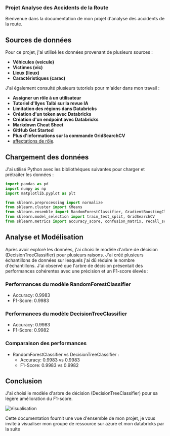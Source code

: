 ### Projet Analyse des Accidents de la Route

Bienvenue dans la documentation de mon projet d'analyse des accidents de la route.

## Sources de données

Pour ce projet, j'ai utilisé les données provenant de plusieurs sources :

- **Véhicules (veicule)**
- **Victimes (vic)**
- **Lieux (lieux)**
- **Caractéristiques (carac)**

J'ai également consulté plusieurs tutoriels pour m'aider dans mon travail :

- **Assigner un rôle à un utilisateur**
- **Tutoriel d'Ilyes Talbi sur la revue IA**
- **Limitation des régions dans Databricks**
- **Création d'un token avec Databricks**
- **Création d'un endpoint avec Databricks**
- **Markdown Cheat Sheet**
- **GitHub Get Started**
- **Plus d'informations sur la commande GridSearchCV**
-  [affectations de rôle](https://learn.microsoft.com/en-us/azure/role-based-access-control/role-assignments-portal?tabs=delegate-condition).

## Chargement des données

J'ai utilisé Python avec les bibliothèques suivantes pour charger et prétraiter les données :

```python
import pandas as pd
import numpy as np
import matplotlib.pyplot as plt

from sklearn.preprocessing import normalize
from sklearn.cluster import KMeans
from sklearn.ensemble import RandomForestClassifier, GradientBoostingClassifier
from sklearn.model_selection import train_test_split, GridSearchCV
from sklearn.metrics import accuracy_score, confusion_matrix, recall_score, f1_score
```

## Analyse et Modélisation

Après avoir exploré les données, j'ai choisi le modèle d'arbre de décision (DecisionTreeClassifier) pour plusieurs raisons. J'ai créé plusieurs échantillons de données sur lesquels j'ai dû réduire le nombre d'échantillons. J'ai observé que l'arbre de décision présentait des performances cohérentes avec une précision et un F1-score élevés :

### Performances du modèle RandomForestClassifier
- Accuracy: 0.9983
- F1-Score: 0.9983

### Performances du modèle DecisionTreeClassifier
- Accuracy: 0.9983
- F1-Score: 0.9982

### Comparaison des performances
- RandomForestClassifier vs DecisionTreeClassifier :
  - Accuracy: 0.9983 vs 0.9983
  - F1-Score: 0.9983 vs 0.9982

## Conclusion

J'ai choisi le modèle d'arbre de décision (DecisionTreeClassifier) pour sa légère amélioration du F1-score.

![Visualisation](https://github.com/soleymanevienne/Databricks-Accidents-Project/assets/123655159/f677fff4-c8a8-4ba5-a635-e15182b2fd37)

Cette documentation fournit une vue d'ensemble de mon projet, je vous invite à visualiser mon groupe de ressource sur azure et mon databricks par la suite 
